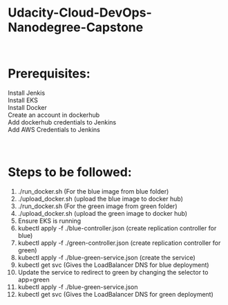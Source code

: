 # Udacity-Cloud-DevOps-Nanodegree-Capstone<br /><br />

# Prerequisites:<br />

Install Jenkis<br />
Install EKS<br />
Install Docker<br />
Create an account in dockerhub <br />
Add dockerhub credentials to Jenkins<br />
Add AWS Credentials to Jenkins<br /><br /><br />

# Steps to be followed:<br />
1. ./run_docker.sh (For the blue image from blue folder)<br />
2. ./upload_docker.sh (upload the blue image to docker hub)<br />
3. ./run_docker.sh (For the green image from green folder)<br />
4. ./upload_docker.sh (upload the green image to docker hub)<br />
5. Ensure EKS is running<br />
6. kubectl apply -f ./blue-controller.json (create replication controller for blue)<br />
7. kubectl apply -f ./green-controller.json (create replication controller for green)<br />
8. kubectl apply -f ./blue-green-service.json (create the service)<br />
9. kubectl get svc (Gives the LoadBalancer DNS for blue deployment)<br />
10. Update the service to redirect to green by changing the selector to app=green<br />
11. kubectl apply -f ./blue-green-service.json<br />
12. kubectl get svc (Gives the LoadBalancer DNS for green deployment)
